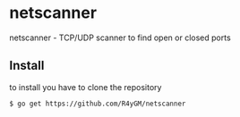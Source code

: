 # netscanner
netscanner - TCP/UDP scanner to find open or closed ports

## Install
to install you have to clone the repository
```shell
$ go get https://github.com/R4yGM/netscanner
```
